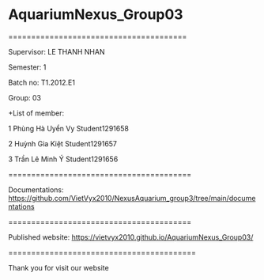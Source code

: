 # AquariumNexus_Group03
=======================================

Supervisor: LE THANH NHAN

Semester: 1

Batch no: T1.2012.E1

Group: 03

+List of member:

1 Phùng Hà Uyển Vy Student1291658

2 Huỳnh Gia Kiệt Student1291657

3 Trần Lê Minh Ý Student1291656

========================================

Documentations: https://github.com/VietVyx2010/NexusAquarium_group3/tree/main/documentations

========================================

Published website: https://vietvyx2010.github.io/AquariumNexus_Group03/

=========================================

Thank you for visit our website
